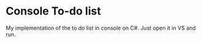# Console To-do list

My implementation of the to do list in console on C#. Just open it in VS and run.
